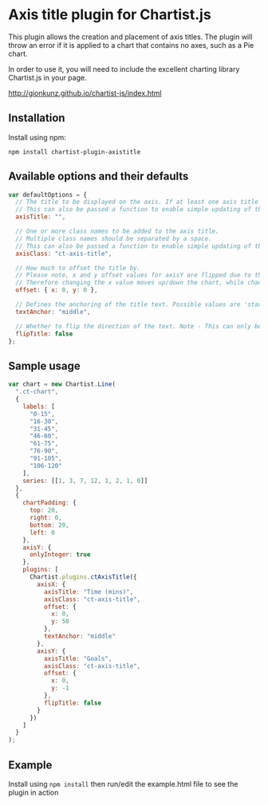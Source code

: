# Axis title plugin for Chartist.js

This plugin allows the creation and placement of axis titles. The plugin will throw an error if it is applied to a chart that contains no axes, such as a Pie chart.

In order to use it, you will need to include the excellent charting library Chartist.js in your page.

http://gionkunz.github.io/chartist-js/index.html

## Installation

Install using npm:

`npm install chartist-plugin-axistitle`

## Available options and their defaults

```javascript
var defaultOptions = {
  // The title to be displayed on the axis. If at least one axis title is not supplied then an error is thrown.
  // This can also be passed a function to enable simple updating of the title if your chart data changes.
  axisTitle: "",

  // One or more class names to be added to the axis title.
  // Multiple class names should be separated by a space.
  // This can also be passed a function to enable simple updating of the classes if your chart data changes.
  axisClass: "ct-axis-title",

  // How much to offset the title by.
  // Please note, x and y offset values for axisY are flipped due to the rotation of the axisY title by 90 degrees.
  // Therefore changing the x value moves up/down the chart, while changing y moves left/right.
  offset: { x: 0, y: 0 },

  // Defines the anchoring of the title text. Possible values are 'start', 'end' and 'middle'.
  textAnchor: "middle",

  // Whether to flip the direction of the text. Note - This can only be used on axis Y.
  flipTitle: false
};
```

## Sample usage

```javascript
var chart = new Chartist.Line(
  ".ct-chart",
  {
    labels: [
      "0-15",
      "16-30",
      "31-45",
      "46-60",
      "61-75",
      "76-90",
      "91-105",
      "106-120"
    ],
    series: [[1, 3, 7, 12, 1, 2, 1, 0]]
  },
  {
    chartPadding: {
      top: 20,
      right: 0,
      bottom: 20,
      left: 0
    },
    axisY: {
      onlyInteger: true
    },
    plugins: [
      Chartist.plugins.ctAxisTitle({
        axisX: {
          axisTitle: "Time (mins)",
          axisClass: "ct-axis-title",
          offset: {
            x: 0,
            y: 50
          },
          textAnchor: "middle"
        },
        axisY: {
          axisTitle: "Goals",
          axisClass: "ct-axis-title",
          offset: {
            x: 0,
            y: -1
          },
          flipTitle: false
        }
      })
    ]
  }
);
```

## Example

Install using `npm install` then run/edit the example.html file to see the plugin in action

